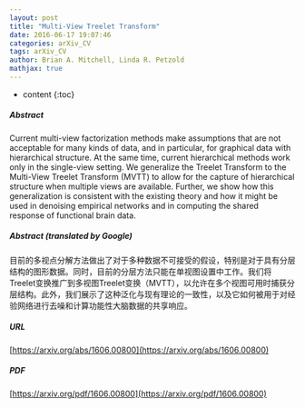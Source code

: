 ```yaml
---
layout: post
title: "Multi-View Treelet Transform"
date: 2016-06-17 19:07:46
categories: arXiv_CV
tags: arXiv_CV
author: Brian A. Mitchell, Linda R. Petzold
mathjax: true
---
```


* content
{:toc}

##### Abstract
Current multi-view factorization methods make assumptions that are not acceptable for many kinds of data, and in particular, for graphical data with hierarchical structure. At the same time, current hierarchical methods work only in the single-view setting. We generalize the Treelet Transform to the Multi-View Treelet Transform (MVTT) to allow for the capture of hierarchical structure when multiple views are available. Further, we show how this generalization is consistent with the existing theory and how it might be used in denoising empirical networks and in computing the shared response of functional brain data.

##### Abstract (translated by Google)
目前的多视点分解方法做出了对于多种数据不可接受的假设，特别是对于具有分层结构的图形数据。同时，目前的分层方法只能在单视图设置中工作。我们将Treelet变换推广到多视图Treelet变换（MVTT），以允许在多个视图可用时捕获分层结构。此外，我们展示了这种泛化与现有理论的一致性，以及它如何被用于对经验网络进行去噪和计算功能性大脑数据的共享响应。

##### URL
[https://arxiv.org/abs/1606.00800](https://arxiv.org/abs/1606.00800)

##### PDF
[https://arxiv.org/pdf/1606.00800](https://arxiv.org/pdf/1606.00800)

